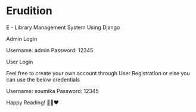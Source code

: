 # Erudition
E - Library Management System Using Django

Admin Login

Username: admin
Password: 12345

User Login

Feel free to create your own account through User Registration 
or else you can use the below credentials

Username: soumika
Password: 12345

Happy Reading! 📖🌱❤
